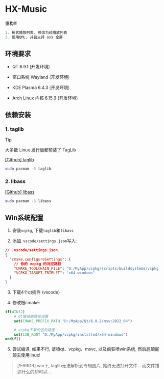 # HX-Music

重构!!!

```cpp
1. 树状播放列表, 修改为纯播放列表
2. 使用QML, 并且支持 ass 全屏
```

## 环境要求

- QT 6.9.1 (开发环境)

- 窗口系统 Wayland (开发环境)

- KDE Plasma 6.4.3 (开发环境)

- Arch Linux 内核 6.15.9 (开发环境)

## 依赖安装
### 1. taglib
> [!TIP]
> 大多数 Linux 发行版都预装了 TagLib

[[Github] taglib](https://github.com/taglib/taglib)

```sh
sudo pacman -S taglib
```

### 2. libass

[[Github] libass](https://github.com/libass/libass)

```sh
sudo pacman -S libass
```

<!-- 无需安装, 发现使用QWindow再套用QWidget就好了 awa?!
### 3. Wayland 兼容

```sh
sudo pacman -S gtk3
sudo pacman -S gtk-layer-shell
sudo pacman -S kwindowsystem
```

> [!TIP]
> 由于 Wayland 协议的原因, qt很难做到移动窗口, 草怎么好多都不行...
>
> QT你滴什么滴干活?!
>
> 再也不相信任何 QT + Wayland 的所谓解决方案了, 纯纯浪费时间.

可以使用xcb, 这样可以move, 但是! 之前某些为了 Wayland 设计的东西就需要重构了, 因此 fuck you 了您嘞

```cpp
qputenv("QT_QPA_PLATFORM", "xcb");
```

-->

## Win系统配置

1. 安装`vcpkg`, 下载`taglib`和`libass`

2. 添加`.vscode/settings.json`写入:

```json
// .vscode/settings.json
{
  "cmake.configureSettings": {
    // 你的 vcpkg 的对应路径
    "CMAKE_TOOLCHAIN_FILE": "D:/MyApp/vcpkg/scripts/buildsystems/vcpkg.cmake",
    "VCPKG_TARGET_TRIPLET": "x64-windows"
  }
}
```

3. 下载4个qt插件 (vscode)

4. 修改根cmake:

```cmake
if(WIN32)
    # Qt编译器路径设置
    set(CMAKE_PREFIX_PATH "D:/MyApp/Qt/6.8.2/msvc2022_64")

    # vcpkg下载的包的路径
    set(LIB_ROOT "D:/MyApp/vcpkg/installed/x64-windows")
endif()
```

5. 尝试编译, 如果不行, 请喷qt、vcpkg、msvc, 以及疯狂喷win系统, 然后屁颠屁颠去使用linux!

> [!ERROR]
> win下, taglib无法解析到专辑图片, 始终无法打开文件... 而文件描述什么的却可以...